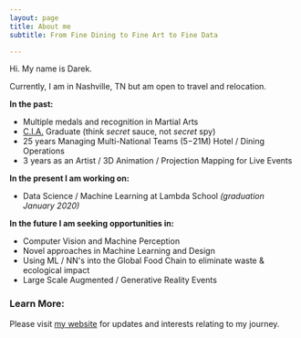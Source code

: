 ```yaml
---
layout: page
title: About me
subtitle: From Fine Dining to Fine Art to Fine Data 

---
```

Hi. My name is Darek. 

Currently, I am in Nashville, TN but am open to travel and relocation. 

**In the past:**
- Multiple medals and recognition in Martial Arts
- [C.I.A.](https://www.ciachef.edu/) Graduate (think _secret_ sauce, not _secret_ spy)
- 25 years Managing Multi-National Teams ($5-$21M) Hotel / Dining Operations
- 3 years as an Artist / 3D Animation / Projection Mapping for Live Events

**In the present I am working on:**
- Data Science / Machine Learning at Lambda School _(graduation January 2020)_

**In the future I am seeking opportunities in:**
- Computer Vision and Machine Perception
- Novel approaches in Machine Learning and Design 
- Using ML / NN's into the Global Food Chain to eliminate waste & ecological impact
- Large Scale Augmented / Generative Reality Events

### Learn More:
Please visit [my website](https://darektidwell.com/) for updates and interests relating to my journey.
